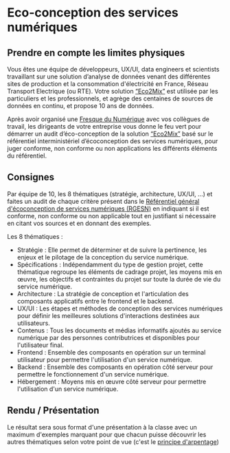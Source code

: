 # Eco-conception des services numériques
## Prendre en compte les limites physiques

Vous êtes une équipe de développeurs, UX/UI, data engineers et scientists travaillant sur une solution d’analyse de données venant des différentes sites de production et la consommation d'électricité en France, Réseau Transport Electrique (ou RTE).
Votre solution [“Eco2Mix”](https://www.rte-france.com/eco2mix/) est utilisée par les particuliers et les professionnels, et agrège des centaines de sources de données en continu, et propose 10 ans de données.

Après avoir organisé une [Fresque du Numérique](https://fresquedunumerique.org/) avec vos collègues de travail, les dirigeants de votre entreprise vous donne le feu vert pour démarrer un audit d’éco-conception de la solution [“Eco2Mix”](https://www.rte-france.com/eco2mix/) basé sur le référentiel interministériel d’écoconception des services numériques, pour juger conforme, non conforme ou non applications les différents éléments du référentiel.

## Consignes
Par équipe de 10, les 8 thématiques (stratégie, architecture, UX/UI, ...) et faites un audit de chaque critère présent dans le [Référentiel général d'écoconception de services numériques (RGESN)](https://ecoresponsable.numerique.gouv.fr/publications/referentiel-general-ecoconception/) en indiquant si il est conforme, non conforme ou non applicable tout en justifiant si nécessaire en citant vos sources et en donnant des exemples.

Les 8 thématiques :
* Stratégie : Elle permet de déterminer et de suivre la pertinence, les enjeux et le pilotage de la conception du service numérique.
* Spécifications : Indépendamment du type de gestion projet, cette thématique regroupe les éléments de cadrage projet, les moyens mis en œuvre, les objectifs et contraintes du projet sur toute la durée de vie du service numérique.
* Architecture : La stratégie de conception et l'articulation des composants applicatifs entre le frontend et le backend.
* UX/UI : Les étapes et méthodes de conception des services numériques pour définir les meilleures solutions d'interactions destinées aux utilisateurs.
* Contenus :  Tous les documents et médias informatifs ajoutés au service numérique par des personnes contributrices et disponibles pour l'utilisateur final.
* Frontend : Ensemble des composants en opération sur un terminal utilisateur pour permettre l'utilisation d'un service numérique.
* Backend :  Ensemble des composants en opération côté serveur pour permettre le fonctionnement d'un service numérique.
* Hébergement : Moyens mis en œuvre côté serveur pour permettre l'utilisation d'un service numérique.

## Rendu / Présentation
Le résultat sera sous format d'une présentation à la classe avec un maximum d'exemples marquant pour que chacun puisse découvrir les autres thématiques selon votre point de vue (c'est le [principe d'arpentage](https://la-trouvaille.org/arpentage/))